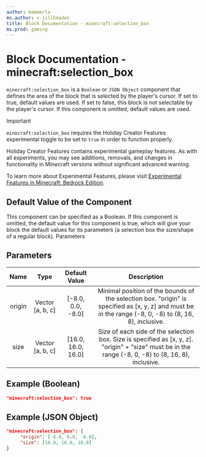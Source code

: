 ```yaml
---
author: mammerla
ms.author: v-jillheaden
title: Block Documentation - minecraft:selection_box
ms.prod: gaming
---
```


# Block Documentation - minecraft:selection_box

`minecraft:selection_box` is a `Boolean` or `JSON Object` component that defines the area of the block that is selected by the player's cursor. If set to true, default values are used. If set to false, this block is not selectable by the player's cursor. If this component is omitted, default values are used.

>[!IMPORTANT]
> `minecraft:selection_box` requires the Holiday Creator Features experimental toggle to be set to `true` in order to function properly.
>
>Holiday Creator Features contains experimental gameplay features. As with all experiments, you may see additions, removals, and changes in functionality in Minecraft versions without significant advanced warning.
>
>To learn more about Experimental Features, please visit [Experimental Features in Minecraft: Bedrock Edition](../../../../../Documents/ExperimentalFeaturesToggle.md).

## Default Value of the Component

This component can be specified as a Boolean. If this component is omitted, the default value for this component is true, which will give your block the default values for its parameters (a selection box the size/shape of a regular block).
Parameters

## Parameters

| Name| Type |Default Value| Description
:-----------:|:-----------:|:-----------:|:-----------:
| origin| Vector [a, b, c] | [-8.0, 0.0, -8.0]| Minimal position of the bounds of the selection box. "origin" is specified as [x, y, z] and must be in the range (-8, 0, -8) to (8, 16, 8), inclusive.|
| size| Vector [a, b, c] | [16.0, 16.0, 16.0]| Size of each side of the selection box. Size is specified as [x, y, z]. "origin" + "size" must be in the range (-8, 0, -8) to (8, 16, 8), inclusive.|

## Example (Boolean)

```json
"minecraft:selection_box": true
```

## Example (JSON Object)

```json
"minecraft:selection_box": {
     "origin": [-8.0, 0.0, -8.0],
     "size": [16.0, 16.0, 16.0]
}
```
